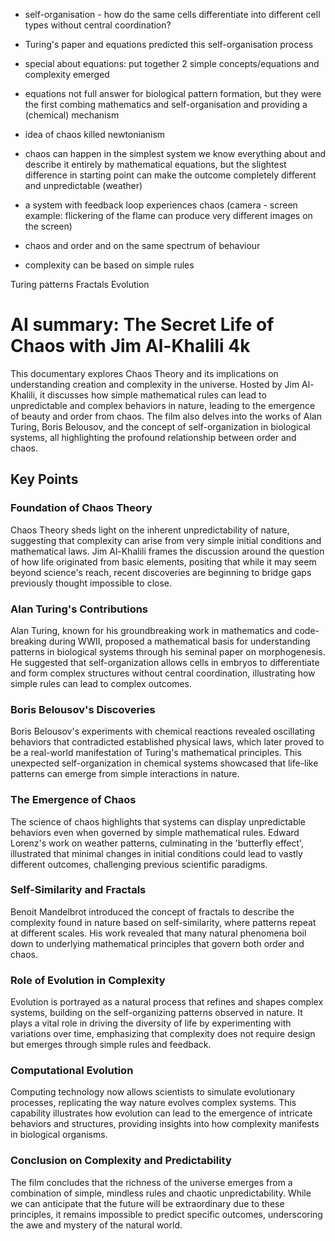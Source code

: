 
- self-organisation - how do the same cells differentiate into different cell types without central coordination?
- Turing's paper and equations predicted this self-organisation process
- special about equations: put together 2 simple concepts/equations and complexity emerged
- equations not full answer for biological pattern formation, but they were the first combing mathematics and self-organisation and providing a (chemical) mechanism

- idea of chaos killed newtonianism
- chaos can happen in the simplest system we know everything about and describe it entirely by mathematical equations, but the slightest difference in starting point can make the outcome completely different and unpredictable (weather)
- a system with feedback loop experiences chaos (camera - screen example: flickering of the flame can produce very different images on the screen)
- chaos and order and on the same spectrum of behaviour
- complexity can be based on simple rules

Turing patterns
Fractals
Evolution

# AI summary: The Secret Life of Chaos with Jim Al-Khalili 4k

This documentary explores Chaos Theory and its implications on understanding creation and complexity in the universe. Hosted by Jim Al-Khalili, it discusses how simple mathematical rules can lead to unpredictable and complex behaviors in nature, leading to the emergence of beauty and order from chaos. The film also delves into the works of Alan Turing, Boris Belousov, and the concept of self-organization in biological systems, all highlighting the profound relationship between order and chaos.

## Key Points

### Foundation of Chaos Theory

Chaos Theory sheds light on the inherent unpredictability of nature, suggesting that complexity can arise from very simple initial conditions and mathematical laws. Jim Al-Khalili frames the discussion around the question of how life originated from basic elements, positing that while it may seem beyond science's reach, recent discoveries are beginning to bridge gaps previously thought impossible to close.

### Alan Turing's Contributions

Alan Turing, known for his groundbreaking work in mathematics and code-breaking during WWII, proposed a mathematical basis for understanding patterns in biological systems through his seminal paper on morphogenesis. He suggested that self-organization allows cells in embryos to differentiate and form complex structures without central coordination, illustrating how simple rules can lead to complex outcomes.

### Boris Belousov's Discoveries

Boris Belousov's experiments with chemical reactions revealed oscillating behaviors that contradicted established physical laws, which later proved to be a real-world manifestation of Turing's mathematical principles. This unexpected self-organization in chemical systems showcased that life-like patterns can emerge from simple interactions in nature.

### The Emergence of Chaos

The science of chaos highlights that systems can display unpredictable behaviors even when governed by simple mathematical rules. Edward Lorenz's work on weather patterns, culminating in the 'butterfly effect', illustrated that minimal changes in initial conditions could lead to vastly different outcomes, challenging previous scientific paradigms.

### Self-Similarity and Fractals

Benoit Mandelbrot introduced the concept of fractals to describe the complexity found in nature based on self-similarity, where patterns repeat at different scales. His work revealed that many natural phenomena boil down to underlying mathematical principles that govern both order and chaos.

### Role of Evolution in Complexity

Evolution is portrayed as a natural process that refines and shapes complex systems, building on the self-organizing patterns observed in nature. It plays a vital role in driving the diversity of life by experimenting with variations over time, emphasizing that complexity does not require design but emerges through simple rules and feedback.

### Computational Evolution

Computing technology now allows scientists to simulate evolutionary processes, replicating the way nature evolves complex systems. This capability illustrates how evolution can lead to the emergence of intricate behaviors and structures, providing insights into how complexity manifests in biological organisms.

### Conclusion on Complexity and Predictability

The film concludes that the richness of the universe emerges from a combination of simple, mindless rules and chaotic unpredictability. While we can anticipate that the future will be extraordinary due to these principles, it remains impossible to predict specific outcomes, underscoring the awe and mystery of the natural world.


